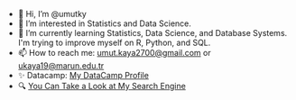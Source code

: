 - 👋 Hi, I’m @umutky
- 👀 I’m interested in Statistics and Data Science.
- 🌱 I’m currently learning Statistics, Data Science, and Database Systems. I'm trying to improve myself on R, Python, and SQL.
- 📫 How to reach me: umut.kaya2700@gmail.com or ukaya19@marun.edu.tr
- ✨ Datacamp: [My DataCamp Profile](https://www.datacamp.com/profile/umutkaya2700)
- 🔍 [You Can Take a Look at My Search Engine](https://searx.umutky.xyz/)
<!---
umutky/umutky is a ✨ special ✨ repository because its `README.md` (this file) appears on your GitHub profile.
You can click the Preview link to take a look at your changes.
--->
